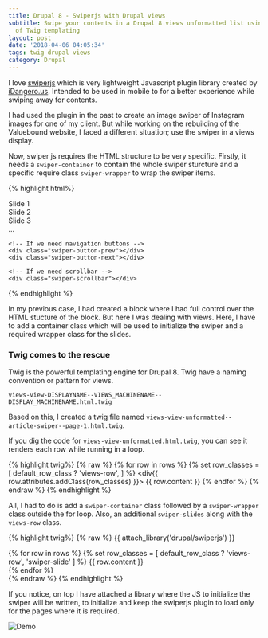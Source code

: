 ```yaml
---
title: Drupal 8 - Swiperjs with Drupal views
subtitle: Swipe your contents in a Drupal 8 views unformatted list using the power
  of Twig templating
layout: post
date: '2018-04-06 04:05:34'
tags: twig drupal views
category: Drupal
---
```


I love [swiperjs](http://idangero.us/swiper/) which is very lightweight Javascript plugin library created by [iDangero.us](http://idangero.us/). Intended to be used in mobile to for a better experience while swiping away for contents.

I had used the plugin in the past to create an image swiper of Instagram images for one of my client. But while working on the rebuilding of the Valuebound website, I faced a different situation; use the swiper in a views display.

Now, swiper js requires the HTML structure to be very specific. Firstly, it needs a  `swiper-container`  to contain the whole swiper sturcture and a specific require class `swiper-wrapper` to wrap the swiper items.

{% highlight html%}
<!-- Slider main container -->
<div class="swiper-container">
    <!-- Additional required wrapper -->
    <div class="swiper-wrapper">
        <!-- Slides -->
        <div class="swiper-slide">Slide 1</div>
        <div class="swiper-slide">Slide 2</div>
        <div class="swiper-slide">Slide 3</div>
        ...
    </div>
    <!-- If we need pagination -->
    <div class="swiper-pagination"></div>
 
    <!-- If we need navigation buttons -->
    <div class="swiper-button-prev"></div>
    <div class="swiper-button-next"></div>
 
    <!-- If we need scrollbar -->
    <div class="swiper-scrollbar"></div>
</div>
{% endhighlight %}

In my previous case, I had created a block where I had full control over the HTML stucture of the block. But here I was dealing with views. Here, I have to add a container class which will be used to initialize the swiper and a required wrapper class for the slides.

### Twig comes to the rescue

Twig is the powerful templating engine for Drupal 8. Twig have a naming convention or pattern for views. 

`views-view-DISPLAYNAME--VIEWS_MACHINENAME--DISPLAY_MACHINENAME.html.twig`

Based on this, I created a twig file named `views-view-unformatted--article-swiper--page-1.html.twig`.

If you dig the code for `views-view-unformatted.html.twig`, you can see it renders each row while running in a loop.

{% highlight twig%}
  {% raw %}
  {% for row in rows %}
    {% set row_classes = [ default_row_class ? 'views-row', ] %}
    <div{{ row.attributes.addClass(row_classes) }}>
      {{ row.content }}
    </div>
  {% endfor %}
  {% endraw %}
{% endhighlight %}

All, I had to do is add a `swiper-container` class followed by a `swiper-wrapper` class outside the for loop. Also, an additional `swiper-slides` along with the `views-row` class.

{% highlight twig%}
  {% raw %}
  {{ attach_library('drupal/swiperjs') }}

  <div class="article-swiper-container">
    <div class="swiper-wrapper">
      {% for row in rows %}
        {% set row_classes = [ default_row_class ? 'views-row', 'swiper-slide' ] %}
        <div{{ row.attributes.addClass(row_classes) }}>
          {{ row.content }}
        </div>
      {% endfor %}
    </div>
  </div>
  {% endraw %}
{% endhighlight %}

If you notice, on top I have attached a library where the JS to initialize the swiper will be written, to initialize and keep the swiperjs plugin to load only for the pages where it is required.

<img src='http://res.cloudinary.com/imalabya-media/image/upload/v1523104814/Swipergif-full_u4zb2m.gif' class='gif' alt='Demo'>
